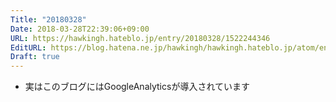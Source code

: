 ```yaml
---
Title: "20180328"
Date: 2018-03-28T22:39:06+09:00
URL: https://hawkingh.hateblo.jp/entry/20180328/1522244346
EditURL: https://blog.hatena.ne.jp/hawkingh/hawkingh.hateblo.jp/atom/entry/17391345971630308395
Draft: true
---
```


<ul>
<li>実はこのブログにはGoogleAnalyticsが導入されています</li>
</ul>
